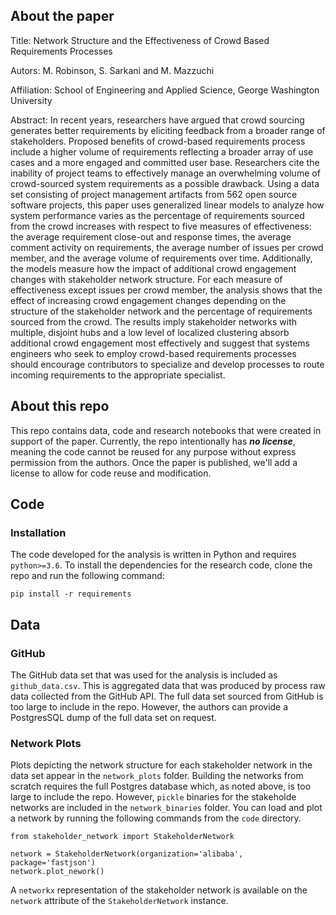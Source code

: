 ## About the paper

Title: Network Structure and the Effectiveness of Crowd Based Requirements Processes

Autors: M. Robinson, S. Sarkani and M. Mazzuchi

Affiliation: School of Engineering and Applied Science, George Washington University

Abstract: In recent years, researchers have argued that crowd sourcing generates better requirements by eliciting feedback from a broader range of stakeholders. Proposed benefits of crowd-based requirements process include a higher volume of requirements reflecting a broader array of use cases and a more engaged and committed user base. Researchers cite the inability of project teams to effectively manage an overwhelming volume of crowd-sourced system requirements as a possible drawback. Using a data set consisting of project management artifacts from 562 open source software projects, this paper uses generalized linear models to analyze how system performance varies as the percentage of requirements sourced from the crowd increases with respect to five measures of effectiveness: the average requirement close-out and response times, the average comment activity on requirements, the average number of issues per crowd member, and the average volume of requirements over time. Additionally, the models measure how the impact of additional crowd engagement changes with stakeholder network structure. For each measure of effectiveness except issues per crowd member, the analysis shows that the effect of increasing crowd engagement changes depending on the structure of the stakeholder network and the percentage of requirements sourced from the crowd. The results imply stakeholder networks with multiple, disjoint hubs and a low level of localized clustering absorb additional crowd engagement most effectively and suggest that systems engineers who seek to employ crowd-based requirements processes should encourage contributors to specialize and develop processes to route incoming requirements to the appropriate specialist.

## About this repo

This repo contains data, code and research notebooks that were created in support of the paper. Currently, the repo intentionally has ***no license***, meaning the code cannot be reused for any purpose without express permission from the authors. Once the paper is published, we'll add a license to allow for code reuse and modification.

## Code

### Installation

The code developed for the analysis is written in Python and requires `python>=3.6`. To install the dependencies for the research code, clone the repo and run the following command:

```
pip install -r requirements
```

## Data

### GitHub

The GitHub data set that was used for the analysis is included as `github_data.csv`. This is aggregated data that was produced by process raw data collected from the GitHub API. The full data set sourced from GitHub is too large to include in the repo. However, the authors can provide a PostgresSQL dump of the full data set on request.

### Network Plots

Plots depicting the network structure for each stakeholder network in the data set appear in the `network_plots` folder. Building the networks from scratch requires the full Postgres database which, as noted above, is too large to include the repo. However, `pickle` binaries for the stakeholde networks are included in the `network_binaries` folder. You can load and plot a network by running the following commands from the `code` directory.

```
from stakeholder_network import StakeholderNetwork

network = StakeholderNetwork(organization='alibaba', package='fastjson')
network.plot_nework()
```

A `networkx` representation of the stakeholder network is available on the `network` attribute of the `StakeholderNetwork` instance.


